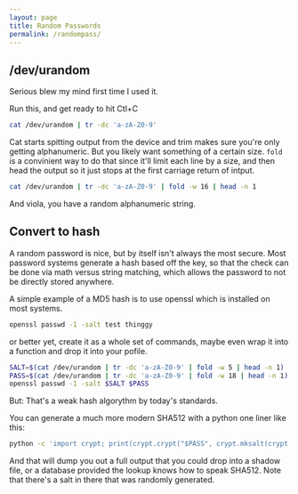 ```yaml
---
layout: page
title: Random Passwords
permalink: /randompass/
---
```

## /dev/urandom
Serious blew my mind first time I used it.

Run this, and get ready to hit Ctl+C
```bash
cat /dev/urandom | tr -dc 'a-zA-Z0-9'
```

Cat starts spitting output from the device and trim makes sure you're only getting alphanumeric. But you likely want something of a certain size. `fold` is a convinient way to do that since it'll limit each line by a size, and then head the output so it just stops at the first carriage return of intput.

```bash
cat /dev/urandom | tr -dc 'a-zA-Z0-9' | fold -w 16 | head -n 1
```
And viola, you have a random alphanumeric string.

## Convert to hash
A random password is nice, but by itself isn't always the most secure. Most password systems generate a hash based off the key, so that the check can be done via math versus string matching, which allows the password to not be directly stored anywhere.

A simple example of a MD5 hash is to use openssl which is installed on most systems.
```bash
openssl passwd -1 -salt test thinggy
```
or better yet, create it as a whole set of commands, maybe even wrap it into a function and drop it into your pofile.
```bash
SALT=$(cat /dev/urandom | tr -dc 'a-zA-Z0-9' | fold -w 5 | head -n 1)
PASS=$(cat /dev/urandom | tr -dc 'a-zA-Z0-9' | fold -w 18 | head -n 1)
openssl passwd -1 -salt $SALT $PASS
```

But: That's a weak hash algorythm by today's standards.

You can generate a much more modern SHA512 with a python one liner like this:
```bash
python -c 'import crypt; print(crypt.crypt("$PASS", crypt.mksalt(crypt.METHOD_SHA512)))'
```
And that will dump you out a full output that you could drop into a shadow file, or a database provided the lookup knows how to speak SHA512. Note that there's a salt in there that was randomly generated.

